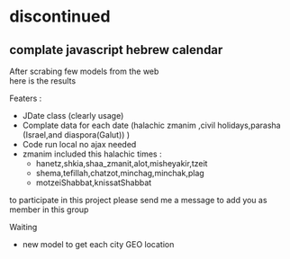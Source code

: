# discontinued #
## complate javascript hebrew calendar ##

After scrabing few models from the web <br />
here is the results<br />

Featers :
  * JDate class (clearly usage)
  * Complate data for each date (halachic zmanim ,civil holidays,parasha (Israel,and diaspora(Galut)) )
  * Code run local no ajax needed
  * zmanim included this halachic times :
    * hanetz,shkia,shaa\_zmanit,alot,misheyakir,tzeit
    * shema,tefillah,chatzot,minchag,minchak,plag
    * motzeiShabbat,knissatShabbat

to participate in this project please send me a message to
add you as member in this group

Waiting
  * new model to get each city GEO location